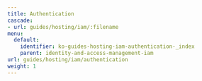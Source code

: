 ```yaml
---
title: Authentication
cascade:
- url: guides/hosting/iam/:filename
menu:
  default:
    identifier: ko-guides-hosting-iam-authentication-_index
    parent: identity-and-access-management-iam
url: guides/hosting/iam/authentication
weight: 1
---
```


